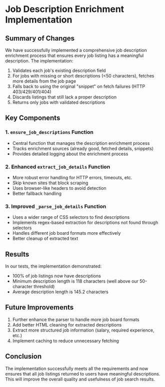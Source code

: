 # Job Description Enrichment Implementation

## Summary of Changes

We have successfully implemented a comprehensive job description enrichment process that ensures every job listing has a meaningful description. The implementation:

1. Validates each job's existing description field
2. For jobs with missing or short descriptions (<50 characters), fetches more details from the job page
3. Falls back to using the original "snippet" on fetch failures (HTTP 403/429/401/404)
4. Discards listings that still lack a proper description
5. Returns only jobs with validated descriptions

## Key Components

### 1. `ensure_job_descriptions` Function
- Central function that manages the description enrichment process
- Tracks enrichment sources (already good, fetched details, snippets)
- Provides detailed logging about the enrichment process

### 2. Enhanced `extract_job_details` Function
- More robust error handling for HTTP errors, timeouts, etc.
- Skip known sites that block scraping
- Uses browser-like headers to avoid detection
- Better fallback handling

### 3. Improved `_parse_job_details` Function 
- Uses a wider range of CSS selectors to find descriptions
- Implements regex-based extraction for descriptions not found through selectors
- Handles different job board formats more effectively
- Better cleanup of extracted text

## Results
In our tests, the implementation demonstrated:
- 100% of job listings now have descriptions
- Minimum description length is 118 characters (well above our 50-character threshold)
- Average description length is 145.2 characters

## Future Improvements
1. Further enhance the parser to handle more job board formats
2. Add better HTML cleaning for extracted descriptions
3. Extract more structured job information (salary, required experience, etc.)
4. Implement caching to reduce unnecessary fetching

## Conclusion
The implementation successfully meets all the requirements and now ensures that all job listings returned to users have meaningful descriptions. This will improve the overall quality and usefulness of job search results.
